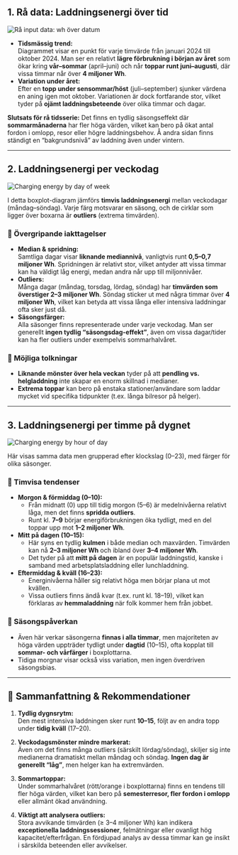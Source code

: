 
## 1. Rå data: Laddningsenergi över tid

![Rå input data: wh över datum](image_url_1)

- **Tidsmässig trend:**  
  Diagrammet visar en punkt för varje timvärde från januari 2024 till oktober 2024. Man ser en relativt **lägre förbrukning i början av året** som ökar kring **vår–sommar** (april–juni) och når **toppar runt juni–augusti**, där vissa timmar når över **4 miljoner Wh**.  
- **Variation under året:**  
  Efter en **topp under sensommar/höst** (juli–september) sjunker värdena en aning igen mot oktober. Variationen är dock fortfarande stor, vilket tyder på **ojämt laddningsbeteende** över olika timmar och dagar.

**Slutsats för rå tidsserie:** Det finns en tydlig säsongseffekt där **sommarmånaderna** har fler höga värden, vilket kan bero på ökat antal fordon i omlopp, resor eller högre laddningsbehov. Å andra sidan finns ständigt en “bakgrundsnivå” av laddning även under vintern.

---

## 2. Laddningsenergi per veckodag

![Charging energy by day of week](image_url_2)

I detta boxplot-diagram jämförs **timvis laddningsenergi** mellan veckodagar (måndag–söndag). Varje färg motsvarar en säsong, och de cirklar som ligger över boxarna är **outliers** (extrema timvärden).

### 🔹 Övergripande iakttagelser
- **Median & spridning:**  
  Samtliga dagar visar **liknande mediannivå**, vanligtvis runt **0,5–0,7 miljoner Wh**. Spridningen är relativt stor, vilket antyder att vissa timmar kan ha väldigt låg energi, medan andra når upp till miljonnivåer.
- **Outliers:**  
  Många dagar (måndag, torsdag, lördag, söndag) har **timvärden som överstiger 2–3 miljoner Wh**. Söndag sticker ut med några timmar över **4 miljoner Wh**, vilket kan betyda att vissa långa eller intensiva laddningar ofta sker just då.
- **Säsongsfärger:**  
  Alla säsonger finns representerade under varje veckodag. Man ser generellt **ingen tydlig “säsongsdag-effekt”**, även om vissa dagar/tider kan ha fler outliers under exempelvis sommarhalvåret.

### 🔹 Möjliga tolkningar
- **Liknande mönster över hela veckan** tyder på att **pendling vs. helgladdning** inte skapar en enorm skillnad i medianer.  
- **Extrema toppar** kan bero på enstaka stationer/användare som laddar mycket vid specifika tidpunkter (t.ex. långa bilresor på helger).

---

## 3. Laddningsenergi per timme på dygnet

![Charging energy by hour of day](image_url_3)

Här visas samma data men grupperad efter klockslag (0–23), med färger för olika säsonger.

### 🔹 Timvisa tendenser
- **Morgon & förmiddag (0–10):**  
  - Från midnatt (0) upp till tidig morgon (5–6) är medelnivåerna relativt låga, men det finns **spridda outliers**.  
  - Runt kl. **7–9** börjar energiförbrukningen öka tydligt, med en del toppar upp mot **1–2 miljoner Wh**.
- **Mitt på dagen (10–15):**  
  - Här syns en tydlig **kulmen** i både median och maxvärden. Timvärden kan nå **2–3 miljoner Wh** och ibland över **3–4 miljoner Wh**.  
  - Det tyder på att **mitt på dagen** är en populär laddningstid, kanske i samband med arbetsplatsladdning eller lunchladdning.
- **Eftermiddag & kväll (16–23):**  
  - Energinivåerna håller sig relativt höga men börjar plana ut mot kvällen.  
  - Vissa outliers finns ändå kvar (t.ex. runt kl. 18–19), vilket kan förklaras av **hemmaladdning** när folk kommer hem från jobbet.

### 🔹 Säsongspåverkan
- Även här verkar säsongerna **finnas i alla timmar**, men majoriteten av höga värden uppträder tydligt under **dagtid** (10–15), ofta kopplat till **sommar- och vårfärger** i boxplottarna.  
- Tidiga morgnar visar också viss variation, men ingen överdriven säsongsbias.

---

## 🔑 Sammanfattning & Rekommendationer

1. **Tydlig dygnsrytm:**  
   Den mest intensiva laddningen sker runt **10–15**, följt av en andra topp under **tidig kväll** (17–20).

2. **Veckodagsmönster mindre markerat:**  
   Även om det finns många outliers (särskilt lördag/söndag), skiljer sig inte medianerna dramatiskt mellan måndag och söndag. **Ingen dag är generellt “låg”**, men helger kan ha extremvärden.

3. **Sommartoppar:**  
   Under sommarhalvåret (rött/orange i boxplottarna) finns en tendens till fler höga värden, vilket kan bero på **semesterresor, fler fordon i omlopp** eller allmänt ökad användning.

4. **Viktigt att analysera outliers:**  
   Stora avvikande timvärden (≥ 3–4 miljoner Wh) kan indikera **exceptionella laddningssessioner**, felmätningar eller ovanligt hög kapacitet/efterfrågan. En fördjupad analys av dessa timmar kan ge insikt i särskilda beteenden eller avvikelser.